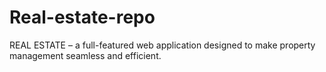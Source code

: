 # Real-estate-repo
REAL ESTATE – a full-featured web application designed to make property management seamless and efficient.
